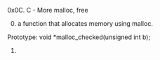 0x0C. C - More malloc, free

0. a function that allocates memory using malloc.

Prototype: void *malloc_checked(unsigned int b);

1.